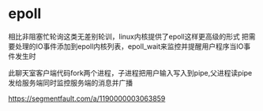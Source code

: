 # epoll

相比非阻塞忙轮询这类无差别轮训，linux内核提供了epoll这样更高级的形式
把需要处理的IO事件添加到epoll内核列表，epoll_wait来监控并提醒用户程序当IO事件发生时


此聊天室客户端代码fork两个进程，子进程把用户输入写入到pipe,父进程读pipe发给服务端同时监控服务端的消息并广播

https://segmentfault.com/a/1190000003063859
